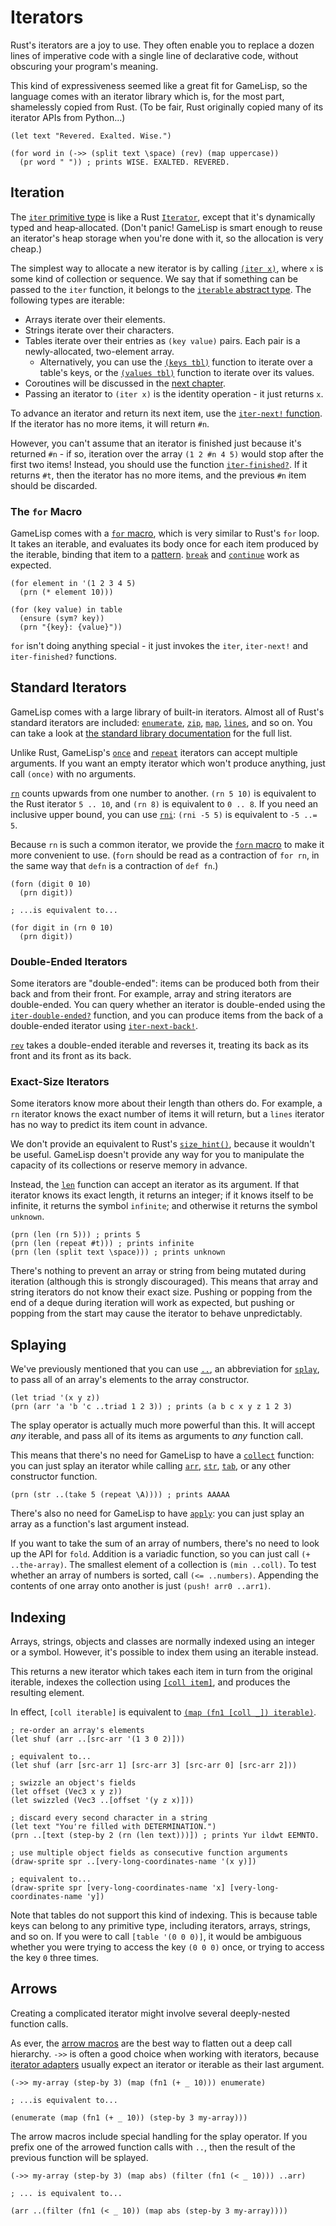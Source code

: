 # Iterators

Rust's iterators are a joy to use. They often enable you to replace a dozen lines of imperative
code with a single line of declarative code, without obscuring your program's meaning.

This kind of expressiveness seemed like a great fit for GameLisp, so the language comes with an
iterator library which is, for the most part, shamelessly copied from Rust. (To be fair, Rust 
originally copied many of its iterator APIs from Python...)

	(let text "Revered. Exalted. Wise.")

	(for word in (->> (split text \space) (rev) (map uppercase))
	  (pr word " ")) ; prints WISE. EXALTED. REVERED. 


## Iteration

The [`iter` primitive type](syntax-and-types.md#type-summary) is like a Rust [`Iterator`],
except that it's dynamically typed and heap‑allocated. (Don't panic! GameLisp is smart enough
to reuse an iterator's heap storage when you're done with it, so the allocation is very cheap.)

[`Iterator`]: https://doc.rust-lang.org/std/iter/trait.Iterator.html

The simplest way to allocate a new iterator is by calling [`(iter x)`](../std/iter), where `x` is 
some kind of collection or sequence. We say that if something can be passed to the `iter` 
function, it belongs to the [`iterable` abstract type](syntax-and-types.md#abstract-types). 
The following types are iterable:
	
- Arrays iterate over their elements.
- Strings iterate over their characters.
- Tables iterate over their entries as `(key value)` pairs. Each pair is a newly-allocated, 
  two-element array.
	- Alternatively, you can use the [`(keys tbl)`](../std/keys) function to iterate over a 
	  table's keys, or the [`(values tbl)`](../std/values) function to iterate over its values.
- Coroutines will be discussed in the [next chapter](coroutines.md).
- Passing an iterator to `(iter x)` is the identity operation - it just returns `x`.

To advance an iterator and return its next item, use the [`iter-next!` 
function](../std/iter-next-mut). If the iterator has no more items, it will return `#n`.

However, you can't assume that an iterator is finished just because it's returned `#n` - if so, 
iteration over the array `(1 2 #n 4 5)` would stop after the first two items! Instead, you should 
use the function [`iter-finished?`](../std/iter-finished-p). If it returns `#t`, then the iterator 
has no more items, and the previous `#n` item should be discarded.

### The `for` Macro

GameLisp comes with a [`for` macro](../std/for), which is very similar to Rust's `for` loop. It 
takes an iterable, and evaluates its body once for each item produced by the iterable, binding 
that item to a [pattern](patterns.md). [`break`](../std/break) and [`continue`](../std/continue) 
work as expected.

	(for element in '(1 2 3 4 5)
	  (prn (* element 10)))

	(for (key value) in table
	  (ensure (sym? key))
	  (prn "{key}: {value}"))

`for` isn't doing anything special - it just invokes the `iter`, `iter-next!` and `iter-finished?`
functions.


## Standard Iterators

GameLisp comes with a large library of built-in iterators. Almost all of Rust's standard
iterators are included: [`enumerate`](../std/enumerate), [`zip`](../std/zip), [`map`](../std/map), 
[`lines`](../std/lines), and so on. You can take a look at [the standard library 
documentation](../std/iterators) for the full list.

Unlike Rust, GameLisp's [`once`](../std/once) and [`repeat`](../std/repeat) iterators can accept 
multiple arguments. If you want an empty iterator which won't produce anything, just call 
`(once)` with no arguments.

[`rn`](../std/rn) counts upwards from one number to another. `(rn 5 10)` is equivalent to the Rust
iterator `5 .. 10`, and `(rn 8)` is equivalent to `0 .. 8`. If you need an inclusive upper bound,
you can use [`rni`](../std/rni): `(rni -5 5)` is equivalent to `-5 ..= 5`.

Because `rn` is such a common iterator, we provide the [`forn` macro](../std/forn) to make it more
convenient to use. (`forn` should be read as a contraction of `for rn`, in the same way that
`defn` is a contraction of `def fn`.)
	
	(forn (digit 0 10)
	  (prn digit))

	; ...is equivalent to...

	(for digit in (rn 0 10)
	  (prn digit))

### Double-Ended Iterators

Some iterators are "double-ended": items can be produced both from their back and from their
front. For example, array and string iterators are double-ended. You can query whether an iterator
is double-ended using the [`iter-double-ended?`](../std/iter-double-ended-p) function, and you can 
produce items from the back of a double-ended iterator using 
[`iter-next-back!`](../std/iter-next-back-mut).

[`rev`](../std/rev) takes a double-ended iterable and reverses it, treating its back as its front 
and its front as its back.

### Exact-Size Iterators

Some iterators know more about their length than others do. For example, a `rn` iterator knows
the exact number of items it will return, but a `lines` iterator has no way to predict its item 
count in advance.

We don't provide an equivalent to Rust's [`size_hint()`][0], because it wouldn't be useful. 
GameLisp doesn't provide any way for you to manipulate the capacity of its collections or reserve
memory in advance.

[0]: https://doc.rust-lang.org/std/iter/trait.Iterator.html#method.size_hint

Instead, the [`len`](../std/len) function can accept an iterator as its argument. If that iterator
knows its exact length, it returns an integer; if it knows itself to be infinite, it returns the
symbol `infinite`; and otherwise it returns the symbol `unknown`.
	
	(prn (len (rn 5))) ; prints 5
	(prn (len (repeat #t))) ; prints infinite
	(prn (len (split text \space))) ; prints unknown

There's nothing to prevent an array or string from being mutated during iteration (although
this is strongly discouraged). This means that array and string iterators do not know their exact 
size. Pushing or popping from the end of a deque during iteration will work as expected, but 
pushing or popping from the start may cause the iterator to behave unpredictably.


## Splaying

We've previously mentioned that you can use [`..`](../std/splay-abbrv), an abbreviation for
[`splay`](../std/splay), to pass all of an array's elements to the array constructor.
	
	(let triad '(x y z))
	(prn (arr 'a 'b 'c ..triad 1 2 3)) ; prints (a b c x y z 1 2 3)

The splay operator is actually much more powerful than this. It will accept *any* iterable, 
and pass all of its items as arguments to *any* function call.

This means that there's no need for GameLisp to have a [`collect`][1] function: you can just splay
an iterator while calling [`arr`](../std/arr), [`str`](../std/str), [`tab`](../std/tab), or any 
other constructor function.

[1]: https://doc.rust-lang.org/std/iter/trait.Iterator.html#method.collect
	
	(prn (str ..(take 5 (repeat \A)))) ; prints AAAAA

There's also no need for GameLisp to have [`apply`](http://clhs.lisp.se/Body/f_apply.htm): you 
can just splay an array as a function's last argument instead.

If you want to take the sum of an array of numbers, there's no need to look up the API for `fold`.
Addition is a variadic function, so you can just call `(+ ..the-array)`. The smallest element of
a collection is `(min ..coll)`. To test whether an array of numbers is sorted, call 
`(<= ..numbers)`. Appending the contents of one array onto another is just `(push! arr0 ..arr1)`.


## Indexing

Arrays, strings, objects and classes are normally indexed using an integer or a symbol. However,
it's possible to index them using an iterable instead.

This returns a new iterator which takes each item in turn from the original iterable, indexes
the collection using [`[coll item]`](../std/access), and produces the resulting element.

In effect, `[coll iterable]` is equivalent to [`(map (fn1 [coll _]) iterable)`](../std/map).
	
	; re-order an array's elements
	(let shuf (arr ..[src-arr '(1 3 0 2)]))
	
	; equivalent to...
	(let shuf (arr [src-arr 1] [src-arr 3] [src-arr 0] [src-arr 2]))

	; swizzle an object's fields
	(let offset (Vec3 x y z))
	(let swizzled (Vec3 ..[offset '(y z x)]))

	; discard every second character in a string
	(let text "You're filled with DETERMINATION.")
	(prn ..[text (step-by 2 (rn (len text)))]) ; prints Yur ildwt EEMNTO.

	; use multiple object fields as consecutive function arguments
	(draw-sprite spr ..[very-long-coordinates-name '(x y)])

	; equivalent to...
	(draw-sprite spr [very-long-coordinates-name 'x] [very-long-coordinates-name 'y])

Note that tables do not support this kind of indexing. This is because table keys can belong
to any primitive type, including iterators, arrays, strings, and so on. If you were to call
`[table '(0 0 0)]`, it would be ambiguous whether you were trying to access the key `(0 0 0)`
once, or trying to access the key `0` three times.


## Arrows

Creating a complicated iterator might involve several deeply-nested function calls.

As ever, the [arrow macros](built-in-macros.md#arrows) are the best way to flatten out
a deep call hierarchy. `->>` is often a good choice when working with iterators,
because [iterator adapters](../std/iterators#iterator-adapters) usually expect an iterator or 
iterable as their last argument.
	
	(->> my-array (step-by 3) (map (fn1 (+ _ 10))) enumerate)

	; ...is equivalent to...

	(enumerate (map (fn1 (+ _ 10)) (step-by 3 my-array)))

The arrow macros include special handling for the splay operator. If you prefix one of the 
arrowed function calls with `..`, then the result of the previous function will be splayed.

	(->> my-array (step-by 3) (map abs) (filter (fn1 (< _ 10))) ..arr)

	; ... is equivalent to...

	(arr ..(filter (fn1 (< _ 10)) (map abs (step-by 3 my-array))))
